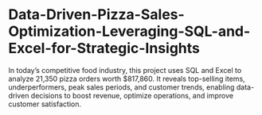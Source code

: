 # Data-Driven-Pizza-Sales-Optimization-Leveraging-SQL-and-Excel-for-Strategic-Insights
In today’s competitive food industry, this project uses SQL and Excel to analyze 21,350 pizza orders worth $817,860. It reveals top-selling items, underperformers, peak sales periods, and customer trends, enabling data-driven decisions to boost revenue, optimize operations, and improve customer satisfaction.
